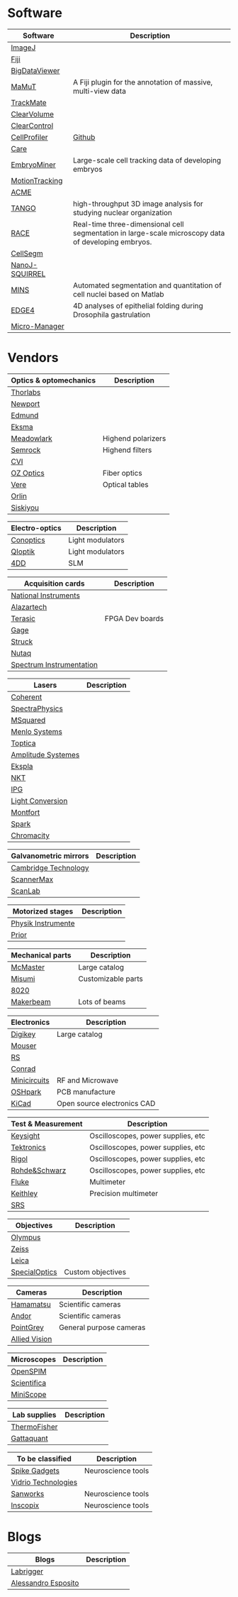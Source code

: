 
# Software

Software| Description
---- | ----
[ImageJ](https://github.com/imagej/imagej)| 
[Fiji](https://github.com/fiji)	|
[BigDataViewer](https://imagej.net/BigDataViewer) |
[MaMuT](https://imagej.net/MaMuT) | A Fiji plugin for the annotation of massive, multi-view data
[TrackMate](https://imagej.net/TrackMate) |
[ClearVolume](https://github.com/ClearVolume)	|
[ClearControl](https://github.com/ClearControl) |
[CellProfiler](http://cellprofiler.org/)	| [Github](https://github.com/CellProfiler/CellProfiler)
[Care](http://csbdeep.bioimagecomputing.com/)	|
[EmbryoMiner](http://journals.plos.org/ploscompbiol/article?id=10.1371/journal.pcbi.1006128)| Large-scale cell tracking data of developing embryos
[MotionTracking](http://motiontracking.mpi-cbg.de/)	|
[ACME](https://github.com/krm15/ACME/) |
[TANGO](http://biophysique.mnhn.fr/tango) |  high-throughput 3D image analysis for studying nuclear organization
[RACE](https://bitbucket.org/jstegmaier/race/downloads/) | Real-time three-dimensional cell segmentation in large-scale microscopy data of developing embryos.
[CellSegm](https://github.com/ehodneland/cellsegm) |
[NanoJ-SQUIRREL](https://bitbucket.org/rhenriqueslab/nanoj-squirrel/wiki/Home) |
[MINS](https://sites.google.com/site/bioimagetools/mins) | Automated segmentation and quantitation of cell nuclei based on Matlab
[EDGE4](https://sites.google.com/site/edge4dsupplement/home) | 4D analyses of epithelial folding during Drosophila gastrulation
[Micro-Manager](https://micro-manager.org/) |

# Vendors

Optics & optomechanics| Description
---- | ----
[Thorlabs](https://www.thorlabs.com/)	|
[Newport](http://www.newport.com/) |
[Edmund](https://www.edmundoptics.com/) |
[Eksma](http://eksmaoptics.com/) |
[Meadowlark](https://www.meadowlark.com/)	| Highend polarizers
[Semrock](https://www.semrock.com/)	| Highend filters
[CVI](https://www.cvilaseroptics.com/) |
[OZ Optics](https://www.ozoptics.com/) | Fiber optics
[Vere](http://www.vere.com/) | Optical tables
[Orlin](http://www.opto-mechanics.co.uk/) |
[Siskiyou](http://www.siskiyou.com/) |

Electro-optics| Description
---- | ----
[Conoptics](https://www.conoptics.com/)	| Light modulators
[QIoptik](http://www.qioptiq.com/) | Light modulators
[4DD](http://www.forthdd.com/) | SLM

Acquisition cards| Description
---- | ----
[National Instruments](http://www.ni.com/) |
[Alazartech](http://www.alazartech.com/) |
[Terasic](http://www.terasic.com.tw/) | FPGA Dev boards
[Gage](http://www.gage-applied.com/) |
[Struck](http://www.struck.de/) |
[Nutaq](https://www.nutaq.com/) |
[Spectrum Instrumentation](https://spectrum-instrumentation.com) |

Lasers| Description
---- | ----
[Coherent](https://www.coherent.com/)				|
[SpectraPhysics](https://www.spectra-physics.com/)	|
[MSquared](http://www.m2lasers.com/)	|
[Menlo Systems](http://www.menlosystems.com/) |
[Toptica](https://www.toptica.com/) |
[Amplitude Systemes](http://www.amplitude-systemes.com/) |
[Ekspla](https://ekspla.com/) |
[NKT](https://www.nktphotonics.com/lasers-fibers/) |
[IPG](https://www.ipgphotonics.com/) |
[Light Conversion](http://lightcon.com/) |
[Montfort](https://www.montfortlaser.com/) |
[Spark](https://spark-lasers.com/) |
[Chromacity](http://www.chromacitylasers.com/) |


Galvanometric mirrors| Description
---- | ----
[Cambridge Technology](http://www.cambridgetechnology.com/)	|
[ScannerMax](https://www.scannermax.com/) |
[ScanLab](http://www.scanlab.de/en) |

Motorized stages| Description
---- | ----
[Physik Instrumente](https://www.physikinstrumente.com)	|
[Prior](https://www.prior.com) |

Mechanical parts| Description
---- | ----
[McMaster](https://www.mcmaster.com/)	| Large catalog
[Misumi](https://us.misumi-ec.com/)	| Customizable parts
[8020](https://8020.net/) |
[Makerbeam](https://www.makerbeam.com/) | Lots of beams

Electronics| Description
---- | ----
[Digikey](https://www.digikey.com/)	| Large catalog
[Mouser](https://www.mouser.com)	|
[RS](http://www.rs-components.com/index.html)	|
[Conrad](https://www.conrad.com/)				|
[Minicircuits](http://www.minicircuits.com/)	| RF and Microwave
[OSHpark](https://oshpark.com/)	| PCB manufacture
[KiCad](http://kicad-pcb.org/)	| Open source electronics CAD

Test & Measurement| Description
---- | ----
[Keysight](https://www.keysight.com/us/en/home.html)	| Oscilloscopes, power supplies, etc
[Tektronics](https://www.tek.com/)	| Oscilloscopes, power supplies, etc
[Rigol](https://www.rigolna.com/) | Oscilloscopes, power supplies, etc
[Rohde&Schwarz](https://www.rohde-schwarz.com) | Oscilloscopes, power supplies, etc
[Fluke](http://www.fluke.com/)	| Multimeter
[Keithley](https://www.tek.com/keithley)	| Precision multimeter
[SRS](http://www.thinksrs.com/)	| 

Objectives| Description
---- | ----
[Olympus](https://www.olympus-lifescience.com)	|
[Zeiss](https://www.zeiss.com/microscopy)	|
[Leica](https://www.leica-microsystems.com)	|
[SpecialOptics](http://specialoptics.com/)| Custom objectives

Cameras| Description
---- | ----
[Hamamatsu](http://www.hamamatsu.com/)	| Scientific cameras
[Andor](http://www.andor.com/)| Scientific cameras
[PointGrey](https://www.ptgrey.com/)| General purpose cameras
[Allied Vision](https://www.alliedvision.com) |

Microscopes| Description
---- | ----
[OpenSPIM](http://openspim.org/Welcome_to_the_OpenSPIM_Wiki) |
[Scientifica](http://www.scientifica.uk.com/) |
[MiniScope](http://miniscope.org/) |


Lab supplies| Description
---- | ----
[ThermoFisher](thermofisher.com) |
[Gattaquant](http://www.gattaquant.com/) |


To be classified| Description
---- | ----
[Spike Gadgets](http://www.spikegadgets.com/) | Neuroscience tools
[Vidrio Technologies](https://vidriotechnologies.com/) |
[Sanworks](https://sanworks.io/index.php) | Neuroscience tools
[Inscopix](https://www.inscopix.com/) | Neuroscience tools


# Blogs

Blogs| Description
---- | ----
[Labrigger](http://labrigger.com/blog/) 			|
[Alessandro Esposito](https://alesposito75.wordpress.com/my-blog/) |

